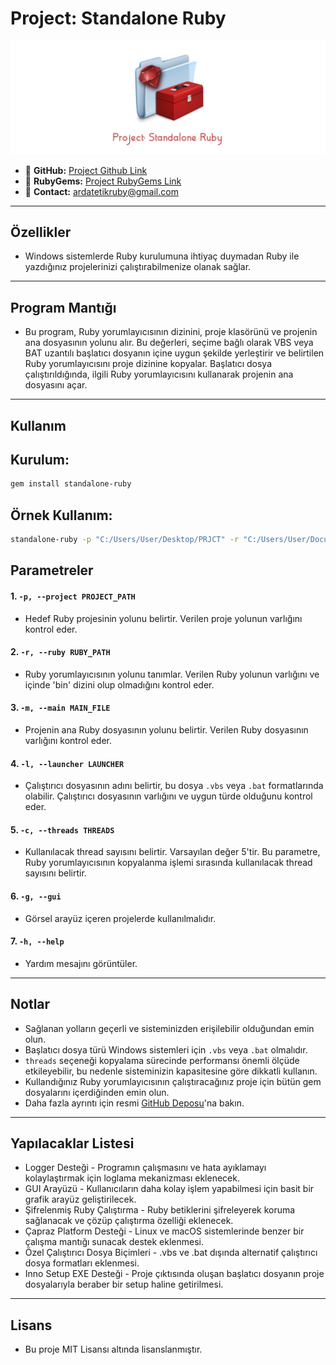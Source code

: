 # Project: Standalone Ruby

![Project Banner](../images/banner.jpg)

- 🔗 **GitHub:** [Project Github Link](https://github.com/ardatetikbey/Standalone-Ruby)
- 🔗 **RubyGems:** [Project RubyGems Link](https://rubygems.org/gems/standalone-ruby)
- 🔗 **Contact:** ardatetikruby@gmail.com

---

## Özellikler

- Windows sistemlerde Ruby kurulumuna ihtiyaç duymadan Ruby ile yazdığınız projelerinizi çalıştırabilmenize olanak sağlar.

---

## Program Mantığı

- Bu program, Ruby yorumlayıcısının dizinini, proje klasörünü ve projenin ana dosyasının yolunu alır. Bu değerleri, seçime bağlı olarak VBS veya BAT uzantılı başlatıcı dosyanın içine uygun şekilde yerleştirir ve belirtilen Ruby yorumlayıcısını proje dizinine kopyalar. Başlatıcı dosya çalıştırıldığında, ilgili Ruby yorumlayıcısını kullanarak projenin ana dosyasını açar.
  
---

## Kullanım

## Kurulum:

```bash
gem install standalone-ruby
```

## Örnek Kullanım:

```bash
standalone-ruby -p "C:/Users/User/Desktop/PRJCT" -r "C:/Users/User/Documents/Ruby34-x64" -m "C:/Users/User/Desktop/myproject/main.rb" -l launcher1.vbs -c 10
```

## Parametreler

#### 1. `-p, --project PROJECT_PATH`
- Hedef Ruby projesinin yolunu belirtir. Verilen proje yolunun varlığını kontrol eder.

#### 2. `-r, --ruby RUBY_PATH`
- Ruby yorumlayıcısının yolunu tanımlar. Verilen Ruby yolunun varlığını ve içinde 'bin' dizini olup olmadığını kontrol eder.

#### 3. `-m, --main MAIN_FILE`
- Projenin ana Ruby dosyasının yolunu belirtir. Verilen Ruby dosyasının varlığını kontrol eder.

#### 4. `-l, --launcher LAUNCHER`
- Çalıştırıcı dosyasının adını belirtir, bu dosya `.vbs` veya `.bat` formatlarında olabilir. Çalıştırıcı dosyasının varlığını ve uygun türde olduğunu kontrol eder.

#### 5. `-c, --threads THREADS`
- Kullanılacak thread sayısını belirtir. Varsayılan değer 5'tir. Bu parametre, Ruby yorumlayıcısının kopyalanma işlemi sırasında kullanılacak thread sayısını belirtir.

#### 6. `-g, --gui`
- Görsel arayüz içeren projelerde kullanılmalıdır.

#### 7. `-h, --help`
- Yardım mesajını görüntüler.

---

## Notlar

  - Sağlanan yolların geçerli ve sisteminizden erişilebilir olduğundan emin olun.  
  - Başlatıcı dosya türü Windows sistemleri için `.vbs` veya `.bat` olmalıdır.  
  - `threads` seçeneği kopyalama sürecinde performansı önemli ölçüde etkileyebilir, bu nedenle sisteminizin kapasitesine göre dikkatli kullanın.
  - Kullandığınız Ruby yorumlayıcısının çalıştıracağınız proje için bütün gem dosyalarını içerdiğinden emin olun.
  - Daha fazla ayrıntı için resmi [GitHub Deposu](https://github.com/ardatetikbey/Standalone-Ruby)'na bakın.  


---

## Yapılacaklar Listesi
 
  - Logger Desteği - Programın çalışmasını ve hata ayıklamayı kolaylaştırmak için loglama mekanizması eklenecek.
  - GUI Arayüzü - Kullanıcıların daha kolay işlem yapabilmesi için basit bir grafik arayüz geliştirilecek.
  - Şifrelenmiş Ruby Çalıştırma - Ruby betiklerini şifreleyerek koruma sağlanacak ve çözüp çalıştırma özelliği eklenecek.
  - Çapraz Platform Desteği - Linux ve macOS sistemlerinde benzer bir çalışma mantığı sunacak destek eklenmesi.
  - Özel Çalıştırıcı Dosya Biçimleri - .vbs ve .bat dışında alternatif çalıştırıcı dosya formatları eklenmesi.
  - Inno Setup EXE Desteği - Proje çıktısında oluşan başlatıcı dosyanın proje dosyalarıyla beraber bir setup haline getirilmesi.  


---

## Lisans

- Bu proje MIT Lisansı altında lisanslanmıştır.

